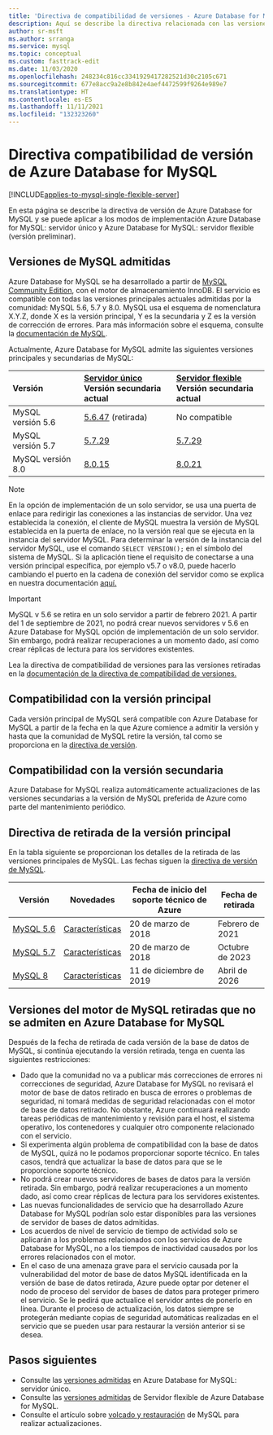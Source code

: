 ```yaml
---
title: 'Directiva de compatibilidad de versiones - Azure Database for MySQL: servidor único y servidor flexible (versión preliminar)'
description: Aquí se describe la directiva relacionada con las versiones principales y secundarias de MySQL en Azure Database for MySQL
author: sr-msft
ms.author: srranga
ms.service: mysql
ms.topic: conceptual
ms.custom: fasttrack-edit
ms.date: 11/03/2020
ms.openlocfilehash: 248234c816cc3341929417282521d30c2105c671
ms.sourcegitcommit: 677e8acc9a2e8b842e4aef4472599f9264e989e7
ms.translationtype: HT
ms.contentlocale: es-ES
ms.lasthandoff: 11/11/2021
ms.locfileid: "132323260"
---
```

# <a name="azure-database-for-mysql-version-support-policy"></a>Directiva compatibilidad de versión de Azure Database for MySQL

[!INCLUDE[applies-to-mysql-single-flexible-server](includes/applies-to-mysql-single-flexible-server.md)]

En esta página se describe la directiva de versión de Azure Database for MySQL y se puede aplicar a los modos de implementación Azure Database for MySQL: servidor único y Azure Database for MySQL: servidor flexible (versión preliminar).

## <a name="supported-mysql-versions"></a>Versiones de MySQL admitidas

Azure Database for MySQL se ha desarrollado a partir de [MySQL Community Edition](https://www.mysql.com/products/community/), con el motor de almacenamiento InnoDB. El servicio es compatible con todas las versiones principales actuales admitidas por la comunidad: MySQL 5.6, 5.7 y 8.0. MySQL usa el esquema de nomenclatura X.Y.Z, donde X es la versión principal, Y es la secundaria y Z es la versión de corrección de errores. Para más información sobre el esquema, consulte la [documentación de MySQL](https://dev.mysql.com/doc/refman/5.7/en/which-version.html).

Actualmente, Azure Database for MySQL admite las siguientes versiones principales y secundarias de MySQL:

| Versión | [Servidor único](overview.md) <br/> Versión secundaria actual |[Servidor flexible](./flexible-server/overview.md) <br/> Versión secundaria actual  |
|:-------------------|:-------------------------------------------|:---------------------------------------------|
|MySQL versión 5.6 |  [5.6.47](https://dev.mysql.com/doc/relnotes/mysql/5.6/en/news-5-6-47.html) (retirada) | No compatible|
|MySQL versión 5.7 | [5.7.29](https://dev.mysql.com/doc/relnotes/mysql/5.7/en/news-5-7-29.html) | [5.7.29](https://dev.mysql.com/doc/relnotes/mysql/5.7/en/news-5-7-29.html)|
|MySQL versión 8.0 | [8.0.15](https://dev.mysql.com/doc/relnotes/mysql/8.0/en/news-8-0-15.html) | [8.0.21](https://dev.mysql.com/doc/relnotes/mysql/8.0/en/news-8-0-21.html)|

> [!NOTE]
> En la opción de implementación de un solo servidor, se usa una puerta de enlace para redirigir las conexiones a las instancias de servidor. Una vez establecida la conexión, el cliente de MySQL muestra la versión de MySQL establecida en la puerta de enlace, no la versión real que se ejecuta en la instancia del servidor MySQL. Para determinar la versión de la instancia del servidor MySQL, use el comando `SELECT VERSION();` en el símbolo del sistema de MySQL. Si la aplicación tiene el requisito de conectarse a una versión principal específica, por ejemplo v5.7 o v8.0, puede hacerlo cambiando el puerto en la cadena de conexión del servidor como se explica en nuestra documentación [aquí.](concepts-supported-versions.md#connect-to-a-gateway-node-that-is-running-a-specific-mysql-version)

> [!IMPORTANT]
> MySQL v 5.6 se retira en un solo servidor a partir de febrero 2021. A partir del 1 de septiembre de 2021, no podrá crear nuevos servidores v 5.6 en Azure Database for MySQL opción de implementación de un solo servidor. Sin embargo, podrá realizar recuperaciones a un momento dado, así como crear réplicas de lectura para los servidores existentes.

Lea la directiva de compatibilidad de versiones para las versiones retiradas en la [documentación de la directiva de compatibilidad de versiones.](concepts-version-policy.md#retired-mysql-engine-versions-not-supported-in-azure-database-for-mysql)

## <a name="major-version-support"></a>Compatibilidad con la versión principal

Cada versión principal de MySQL será compatible con Azure Database for MySQL a partir de la fecha en la que Azure comience a admitir la versión y hasta que la comunidad de MySQL retire la versión, tal como se proporciona en la [directiva de versión](https://www.mysql.com/support/eol-notice.html).

## <a name="minor-version-support"></a>Compatibilidad con la versión secundaria

Azure Database for MySQL realiza automáticamente actualizaciones de las versiones secundarias a la versión de MySQL preferida de Azure como parte del mantenimiento periódico. 

## <a name="major-version-retirement-policy"></a>Directiva de retirada de la versión principal

En la tabla siguiente se proporcionan los detalles de la retirada de las versiones principales de MySQL. Las fechas siguen la [directiva de versión de MySQL](https://www.mysql.com/support/eol-notice.html).

| Versión | Novedades | Fecha de inicio del soporte técnico de Azure | Fecha de retirada|
| ----- | ----- | ------ | ----- |
| [MySQL 5.6](https://dev.mysql.com/doc/relnotes/mysql/5.6/en/)| [Características](https://dev.mysql.com/doc/relnotes/mysql/5.6/en/news-5-6-49.html)  | 20 de marzo de 2018 | Febrero de 2021
| [MySQL 5.7](https://dev.mysql.com/doc/relnotes/mysql/5.7/en/) | [Características](https://dev.mysql.com/doc/relnotes/mysql/5.7/en/news-5-7-31.html) | 20 de marzo de 2018 | Octubre de 2023
| [MySQL 8](https://mysqlserverteam.com/whats-new-in-mysql-8-0-generally-available/) | [Características](https://dev.mysql.com/doc/relnotes/mysql/8.0/en/news-8-0-21.html) | 11 de diciembre de 2019 | Abril de 2026

## <a name="retired-mysql-engine-versions-not-supported-in-azure-database-for-mysql"></a>Versiones del motor de MySQL retiradas que no se admiten en Azure Database for MySQL

Después de la fecha de retirada de cada versión de la base de datos de MySQL, si continúa ejecutando la versión retirada, tenga en cuenta las siguientes restricciones:

- Dado que la comunidad no va a publicar más correcciones de errores ni correcciones de seguridad, Azure Database for MySQL no revisará el motor de base de datos retirado en busca de errores o problemas de seguridad, ni tomará medidas de seguridad relacionadas con el motor de base de datos retirado. No obstante, Azure continuará realizando tareas periódicas de mantenimiento y revisión para el host, el sistema operativo, los contenedores y cualquier otro componente relacionado con el servicio.
- Si experimenta algún problema de compatibilidad con la base de datos de MySQL, quizá no le podamos proporcionar soporte técnico. En tales casos, tendrá que actualizar la base de datos para que se le proporcione soporte técnico.
- No podrá crear nuevos servidores de bases de datos para la versión retirada. Sin embargo, podrá realizar recuperaciones a un momento dado, así como crear réplicas de lectura para los servidores existentes.
- Las nuevas funcionalidades de servicio que ha desarrollado Azure Database for MySQL podrían solo estar disponibles para las versiones de servidor de bases de datos admitidas.
- Los acuerdos de nivel de servicio de tiempo de actividad solo se aplicarán a los problemas relacionados con los servicios de Azure Database for MySQL, no a los tiempos de inactividad causados por los errores relacionados con el motor.  
- En el caso de una amenaza grave para el servicio causada por la vulnerabilidad del motor de base de datos MySQL identificada en la versión de base de datos retirada, Azure puede optar por detener el nodo de proceso del servidor de bases de datos para proteger primero el servicio. Se le pedirá que actualice el servidor antes de ponerlo en línea. Durante el proceso de actualización, los datos siempre se protegerán mediante copias de seguridad automáticas realizadas en el servicio que se pueden usar para restaurar la versión anterior si se desea. 

## <a name="next-steps"></a>Pasos siguientes

- Consulte las [versiones admitidas](./concepts-supported-versions.md) en Azure Database for MySQL: servidor único.
- Consulte las [versiones admitidas](flexible-server/concepts-supported-versions.md) de Servidor flexible de Azure Database for MySQL.
- Consulte el artículo sobre [volcado y restauración](./concepts-migrate-dump-restore.md) de MySQL para realizar actualizaciones.
